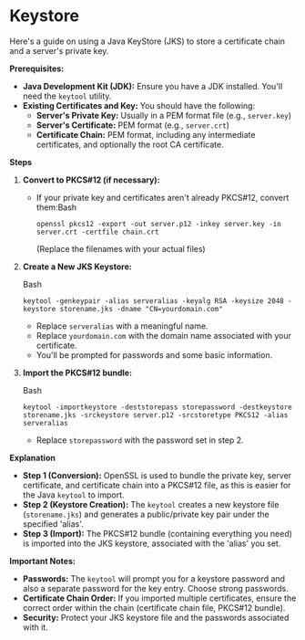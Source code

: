 # Keystore

Here's a guide on using a Java KeyStore (JKS) to store a certificate chain and a server's private key.

**Prerequisites:**

* **Java Development Kit (JDK):** Ensure you have a JDK installed. You'll need the `keytool` utility.
* **Existing Certificates and Key:** You should have the following:
  * **Server's Private Key:** Usually in a PEM format file (e.g., `server.key`)
  * **Server's Certificate:** PEM format (e.g., `server.crt`)
  * **Certificate Chain:** PEM format, including any intermediate certificates, and optionally the root CA certificate.

**Steps**

1. **Convert to PKCS#12 (if necessary):**
   *   If your private key and certificates aren't already PKCS#12, convert them:Bash

       ```
       openssl pkcs12 -export -out server.p12 -inkey server.key -in server.crt -certfile chain.crt 
       ```

       (Replace the filenames with your actual files)
2.  **Create a New JKS Keystore:**

    Bash

    ```
    keytool -genkeypair -alias serveralias -keyalg RSA -keysize 2048 -keystore storename.jks -dname "CN=yourdomain.com" 
    ```

    * Replace `serveralias` with a meaningful name.
    * Replace `yourdomain.com` with the domain name associated with your certificate.
    * You'll be prompted for passwords and some basic information.
3.  **Import the PKCS#12 bundle:**

    Bash

    ```
    keytool -importkeystore -deststorepass storepassword -destkeystore storename.jks -srckeystore server.p12 -srcstoretype PKCS12 -alias serveralias
    ```

    * Replace `storepassword` with the password set in step 2.

**Explanation**

* **Step 1 (Conversion):** OpenSSL is used to bundle the private key, server certificate, and certificate chain into a PKCS#12 file, as this is easier for the Java `keytool` to import.
* **Step 2 (Keystore Creation):** The `keytool` creates a new keystore file (`storename.jks`) and generates a public/private key pair under the specified 'alias'.
* **Step 3 (Import):** The PKCS#12 bundle (containing everything you need) is imported into the JKS keystore, associated with the 'alias' you set.

**Important Notes:**

* **Passwords:** The `keytool` will prompt you for a keystore password and also a separate password for the key entry. Choose strong passwords.
* **Certificate Chain Order:** If you imported multiple certificates, ensure the correct order within the chain (certificate chain file, PKCS#12 bundle).
* **Security:** Protect your JKS keystore file and the passwords associated with it.

